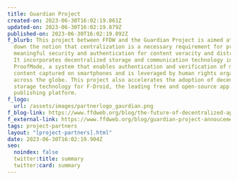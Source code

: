 ```yaml
---
title: Guardian Project
created-on: 2023-06-30T16:02:19.861Z
updated-on: 2023-06-30T16:02:19.879Z
published-on: 2023-06-30T16:02:19.892Z
f_blurb: This project between FFDW and the Guardian Project is aimed at breaking
  down the notion that centralization is a necessary requirement for providing
  meaningful security and authentication for content veracity and distribution.
  It incorporates decentralized storage and communication technology into
  ProofMode, a system that enables authentication and verification of multimedia
  content captured on smartphones and is leveraged by human rights organizations
  across the globe. This project also accelerates the adoption of decentralized
  storage technology for F-Droid, the leading free and open-source app
  publishing platform.
f_logo:
  url: /assets/images/partnerlogo_gaurdian.png
f_blog-link: https://www.ffdweb.org/blog/the-future-of-decentralized-apps-a-q-a-with-guardian-project/
f_external-link: https://www.ffdweb.org/blog/guardian-project-annoucement/
tags: project-partners
layout: "[project-partners].html"
date: 2023-06-30T16:02:19.904Z
seo:
  noindex: false
  twitter:title: summary
  twitter:card: summary
---
```

